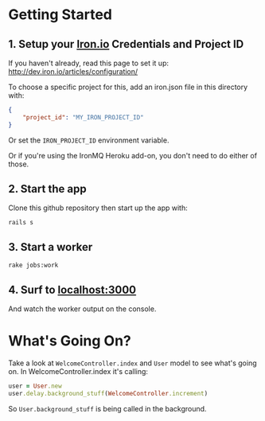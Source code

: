 # Getting Started

## 1. Setup your  [Iron.io](http://www.iron.io) Credentials and Project ID

If you haven't already, read this page to set it up: http://dev.iron.io/articles/configuration/

To choose a specific project for this, add an iron.json file in this directory with:

```json
{
    "project_id": "MY_IRON_PROJECT_ID"
}
```

Or set the `IRON_PROJECT_ID` environment variable.

Or if you're using the IronMQ Heroku add-on, you don't need to do either of those.

## 2. Start the app

Clone this github repository then start up the app with: 

    rails s

## 3. Start a worker

    rake jobs:work

## 4. Surf to [localhost:3000](http://localhost:3000)

And watch the worker output on the console.

# What's Going On?

Take a look at `WelcomeController.index` and `User` model to see what's going on. In WelcomeController.index
it's calling:

```ruby
user = User.new
user.delay.background_stuff(WelcomeController.increment)
```

So `User.background_stuff` is being called in the background.
